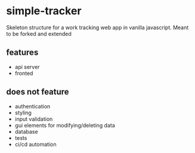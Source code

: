 # simple-tracker
Skeleton structure for a work tracking web app in vanilla javascript. Meant to be forked and  extended

## features
- api server
- fronted

## does not feature
- authentication
- styling
- input validation
- gui elements for modifying/deleting data
- database
- tests
- ci/cd automation
